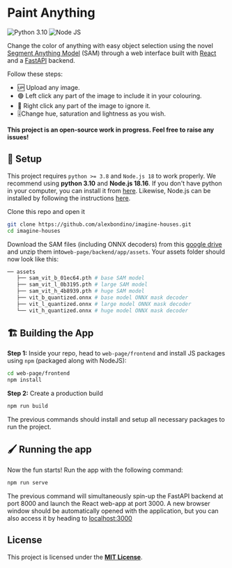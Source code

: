 # Paint Anything

![Python 3.10](https://img.shields.io/badge/python-3.10-blue.svg)
![Node JS](https://img.shields.io/badge/nodejs-18.16-green.svg)

Change the color of anything with easy object selection using the novel [Segment Anything Model](https://github.com/facebookresearch/segment-anything) (SAM) through a web interface built with [React](https://react.dev/) and a [FastAPI](https://fastapi.tiangolo.com/) backend.

Follow these steps:

- 🆙 Upload any image.
- 🟢 Left click any part of the image to include it in your colouring.
- 🔴 Right click any part of the image to ignore it.
- 🎚️Change hue, saturation and lightness as you wish.

__This project is an open-source work in progress. Feel free to raise any issues!__

## 🔧 Setup

This project requires `python >= 3.8` and `Node.js 18` to work properly. We recommend using **python 3.10** and **Node.js 18.16**. If you don't have python in your computer, you can install it from [here](https://www.python.org/downloads/release/python-3100/). Likewise, Node.js can be installed by following the instructions [here](https://nodejs.org/).

Clone this repo and open it

```bash
git clone https://github.com/alexbondino/imagine-houses.git
cd imagine-houses
```

Download the SAM files (including ONNX decoders) from this [google drive](https://drive.google.com/drive/folders/1JVL1oGfZWsSuO4RpmSOw2UKkNObsnVtn?usp=drive_link) and unzip them into`web-page/backend/app/assets`. Your assets folder should now look like this:

```python
── assets
   ├── sam_vit_b_01ec64.pth # base SAM model
   ├── sam_vit_l_0b3195.pth # large SAM model
   ├── sam_vit_h_4b8939.pth # huge SAM model
   ├── vit_b_quantized.onnx # base model ONNX mask decoder
   ├── vit_l_quantized.onnx # large model ONNX mask decoder
   └── vit_h_quantized.onnx # huge model ONNX mask decoder
```

## 🏗️ Building the App

__Step 1:__ Inside your repo, head to `web-page/frontend` and install JS packages using `npm` (packaged along with NodeJS):

```bash
cd web-page/frontend
npm install
```

__Step 2:__ Create a production build

```bash
npm run build
```
The previous commands should install and setup all necessary packages to run the project.

## 🖌️ Running the app

Now the fun starts! Run the app with the following command:

```bash
npm run serve
```

The previous command will simultaneously spin-up the FastAPI backend at port 8000 and launch the React web-app at port 3000. A new browser window should be automatically opened with the application, but you can also access it by heading to [localhost:3000](localhost:3000)

## License

This project is licensed under the [**MIT License**](LICENSE).